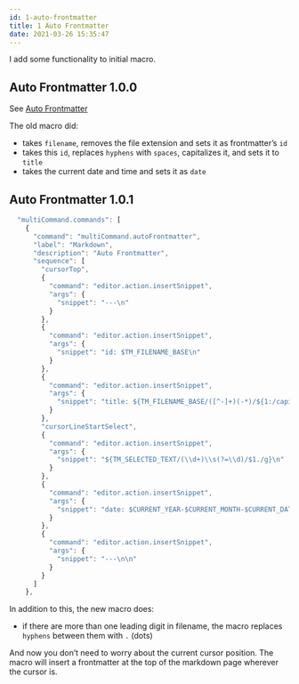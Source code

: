 ```yaml
---
id: 1-auto-frontmatter
title: 1 Auto Frontmatter
date: 2021-03-26 15:35:47
---
```


I add some functionality to initial macro.

## Auto Frontmatter 1.0.0

See [Auto Frontmatter](0-auto-frontmatter)

The old macro did:

- takes `filename`, removes the file extension and sets it as frontmatter’s `id`
- takes this `id`, replaces `hyphens` with `spaces`, capitalizes it, and sets it to `title`
- takes the current date and time and sets it as `date`

## Auto Frontmatter 1.0.1

```jsx title="settings.json" {}
  "multiCommand.commands": [
    {
      "command": "multiCommand.autoFrontmatter",
      "label": "Markdown",
      "description": "Auto Frontmatter",
      "sequence": [
        "cursorTop",
        {
          "command": "editor.action.insertSnippet",
          "args": {
            "snippet": "---\n"
          }
        },
        {
          "command": "editor.action.insertSnippet",
          "args": {
            "snippet": "id: $TM_FILENAME_BASE\n"
          }
        },
        {
          "command": "editor.action.insertSnippet",
          "args": {
            "snippet": "title: ${TM_FILENAME_BASE/([^-]+)(-*)/${1:/capitalize}${2:+ }/g}"
          }
        },
        "cursorLineStartSelect",
        {
          "command": "editor.action.insertSnippet",
          "args": {
            "snippet": "${TM_SELECTED_TEXT/(\\d+)\\s(?=\\d)/$1./g}\n"
          }
        },
        {
          "command": "editor.action.insertSnippet",
          "args": {
            "snippet": "date: $CURRENT_YEAR-$CURRENT_MONTH-$CURRENT_DATE $CURRENT_HOUR:$CURRENT_MINUTE:$CURRENT_SECOND\n"
          }
        },
        {
          "command": "editor.action.insertSnippet",
          "args": {
            "snippet": "---\n\n"
          }
        }
      ]
    },
```

In addition to this, the new macro does:

- if there are more than one leading digit in filename, the macro replaces `hyphens` between them with `.` (dots)

And now you don’t need to worry about the current cursor position. The macro will insert a frontmatter at the top of the markdown page wherever the cursor is.
